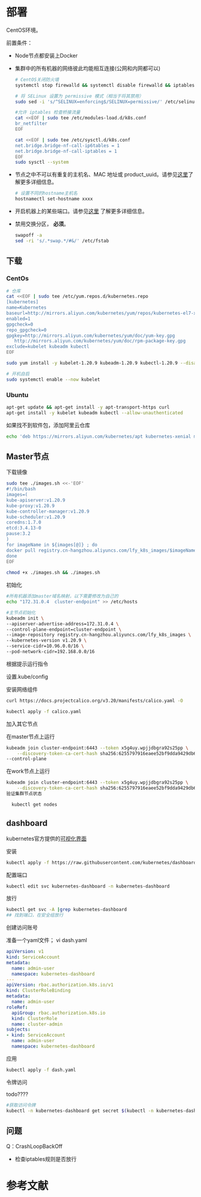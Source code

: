 # 部署

CentOS环境。

 前置条件：

- Node节点都安装上Docker

- 集群中的所有机器的网络彼此均能相互连接(公网和内网都可以)

  ```bash
  # CentOS关闭防火墙
  systemctl stop firewalld && systemctl disable firewalld && iptables -F
  ```
  
    ```bash
  # 将 SELinux 设置为 permissive 模式（相当于将其禁用）
  sudo sed -i 's/^SELINUX=enforcing$/SELINUX=permissive/' /etc/selinux/config && setenforce 0
  
  #允许 iptables 检查桥接流量
  cat <<EOF | sudo tee /etc/modules-load.d/k8s.conf
  br_netfilter
  EOF
  
  cat <<EOF | sudo tee /etc/sysctl.d/k8s.conf
  net.bridge.bridge-nf-call-ip6tables = 1
  net.bridge.bridge-nf-call-iptables = 1
  EOF
  sudo sysctl --system
    ```
  
- 节点之中不可以有重复的主机名、MAC 地址或 product_uuid。请参见[这里](https://kubernetes.io/zh/docs/setup/production-environment/tools/kubeadm/install-kubeadm/#verify-mac-address)了解更多详细信息。

    ```bash
    # 设置不同的hostname主机名
    hostnamectl set-hostname xxxx
    ```

- 开启机器上的某些端口。请参见[这里](https://kubernetes.io/zh/docs/setup/production-environment/tools/kubeadm/install-kubeadm/#check-required-ports) 了解更多详细信息。

- 禁用交换分区， **必须**。

    ```bash
    swapoff -a  
    sed -ri 's/.*swap.*/#&/' /etc/fstab
    ```

## 下载

### CentOs

```bash
# 仓库
cat <<EOF | sudo tee /etc/yum.repos.d/kubernetes.repo
[kubernetes]
name=Kubernetes
baseurl=http://mirrors.aliyun.com/kubernetes/yum/repos/kubernetes-el7-x86_64
enabled=1
gpgcheck=0
repo_gpgcheck=0
gpgkey=http://mirrors.aliyun.com/kubernetes/yum/doc/yum-key.gpg
   http://mirrors.aliyun.com/kubernetes/yum/doc/rpm-package-key.gpg
exclude=kubelet kubeadm kubectl
EOF

sudo yum install -y kubelet-1.20.9 kubeadm-1.20.9 kubectl-1.20.9 --disableexcludes=kubernetes

# 开机自启
sudo systemctl enable --now kubelet
```

### Ubuntu

```bash
apt-get update && apt-get install -y apt-transport-https curl
apt-get install -y kubelet kubeadm kubectl --allow-unauthenticated
```

如果找不到软件包，添加阿里云仓库

```bash
echo 'deb https://mirrors.aliyun.com/kubernetes/apt kubernetes-xenial main'|tee -a /etc/apt/sources.list
```

## Master节点

下载镜像

```bash
sudo tee ./images.sh <<-'EOF'
#!/bin/bash
images=(
kube-apiserver:v1.20.9
kube-proxy:v1.20.9
kube-controller-manager:v1.20.9
kube-scheduler:v1.20.9
coredns:1.7.0
etcd:3.4.13-0
pause:3.2
)
for imageName in ${images[@]} ; do
docker pull registry.cn-hangzhou.aliyuncs.com/lfy_k8s_images/$imageName
done
EOF
   
chmod +x ./images.sh && ./images.sh
```

初始化

```bash
#所有机器添加master域名映射，以下需要修改为自己的
echo "172.31.0.4  cluster-endpoint" >> /etc/hosts

#主节点初始化
kubeadm init \
--apiserver-advertise-address=172.31.0.4 \
--control-plane-endpoint=cluster-endpoint \
--image-repository registry.cn-hangzhou.aliyuncs.com/lfy_k8s_images \
--kubernetes-version v1.20.9 \
--service-cidr=10.96.0.0/16 \
--pod-network-cidr=192.168.0.0/16
```

根据提示运行指令

设置.kube/config

安装网络组件

```bash
curl https://docs.projectcalico.org/v3.20/manifests/calico.yaml -O

kubectl apply -f calico.yaml
```

加入其它节点

在master节点上运行

```bash
kubeadm join cluster-endpoint:6443 --token x5g4uy.wpjjdbgra92s25pp \
	--discovery-token-ca-cert-hash sha256:6255797916eaee52bf9dda9429db616fcd828436708345a308f4b917d3457a22 \
--control-plane
```

在work节点上运行

```bash
kubeadm join cluster-endpoint:6443 --token x5g4uy.wpjjdbgra92s25pp \
	--discovery-token-ca-cert-hash sha256:6255797916eaee52bf9dda9429db616fcd828436708345a308f4b917d3457a22
验证集群节点状态
```

```bash
  kubectl get nodes
```



## dashboard

kubernetes官方提供的[可视化界面](https://github.com/kubernetes/dashboard)

安装

```bash
kubectl apply -f https://raw.githubusercontent.com/kubernetes/dashboard/v2.3.1/aio/deploy/recommended.yaml
```



配置端口

```bash
kubectl edit svc kubernetes-dashboard -n kubernetes-dashboard
```

放行

```bash
kubectl get svc -A |grep kubernetes-dashboard
## 找到端口，在安全组放行
```

创建访问账号

准备一个yaml文件； vi dash.yaml

```yaml
apiVersion: v1
kind: ServiceAccount
metadata:
  name: admin-user
  namespace: kubernetes-dashboard
---
apiVersion: rbac.authorization.k8s.io/v1
kind: ClusterRoleBinding
metadata:
  name: admin-user
roleRef:
  apiGroup: rbac.authorization.k8s.io
  kind: ClusterRole
  name: cluster-admin
subjects:
- kind: ServiceAccount
  name: admin-user
  namespace: kubernetes-dashboard
```

应用

```bash
kubectl apply -f dash.yaml
```

令牌访问

todo????

```bash
#获取访问令牌
kubectl -n kubernetes-dashboard get secret $(kubectl -n kubernetes-dashboard get sa/admin-user -o jsonpath="{.secrets[0].name}") -o go-template="{{.data.token | base64decode}}"
```



## 问题

Q：CrashLoopBackOff

- 检查iptables规则是否放行

# 参考文献

